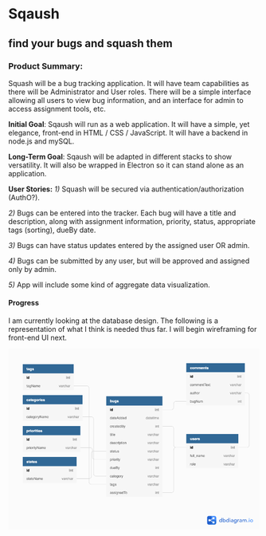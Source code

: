 # Sqaush 
## find your bugs and squash them

### Product Summary: 
Squash will be a bug tracking application. It will have team capabilities as there will be 
Administrator and User roles. There will be a simple interface allowing all users to view
bug information, and an interface for admin to access assignment tools, etc.

**Initial Goal**: 
Sqaush will run as a web application. It will have a simple, yet elegance, front-end
in HTML / CSS / JavaScript. It will have a backend in node.js and mySQL.

**Long-Term Goal**:
Sqaush will be adapted in different stacks to show versatility. It will also be wrapped in 
Electron so it can stand alone as an application.

**User Stories:**
*1)* Squash will be secured via authentication/authorization (AuthO?).

*2)* Bugs can be entered into the tracker. Each bug will have a title and description, along with
assignment information, priority, status, appropriate tags (sorting), dueBy date.

*3)* Bugs can have status updates entered by the assigned user OR admin.

*4)* Bugs can be submitted by any user, but will be approved and assigned only by admin.

*5)* App will include some kind of aggregate data visualization.

#### Progress

I am currently looking at the database design. The following is a representation of what I 
think is needed thus far. I will begin wireframing for front-end UI next.

![alt text](./planning/db_diagram.png "DB diagram")